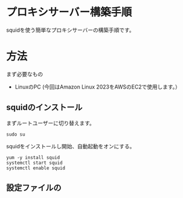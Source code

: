 # プロキシサーバー構築手順
squidを使う簡単なプロキシサーバーの構築手順です。
# 方法
まず必要なもの
- LinuxのPC (今回はAmazon Linux 2023をAWSのEC2で使用します。）
## squidのインストール
まずルートユーザーに切り替えます。
```
sudo su
```
squidをインストールし開始、自動起動をオンにする。
```
yum -y install squid
systemctl start squid
systemctl enable squid
```
## 設定ファイルの

